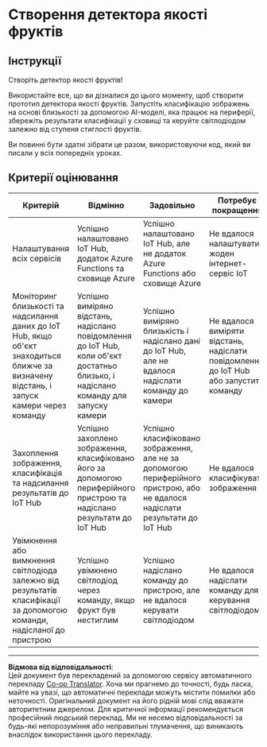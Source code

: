 <!--
CO_OP_TRANSLATOR_METADATA:
{
  "original_hash": "1a85e50c33c38dcd2cde2a97d132f248",
  "translation_date": "2025-08-28T15:56:09+00:00",
  "source_file": "4-manufacturing/lessons/4-trigger-fruit-detector/assignment.md",
  "language_code": "uk"
}
-->
# Створення детектора якості фруктів

## Інструкції

Створіть детектор якості фруктів!

Використайте все, що ви дізналися до цього моменту, щоб створити прототип детектора якості фруктів. Запустіть класифікацію зображень на основі близькості за допомогою AI-моделі, яка працює на периферії, збережіть результати класифікації у сховищі та керуйте світлодіодом залежно від ступеня стиглості фруктів.

Ви повинні бути здатні зібрати це разом, використовуючи код, який ви писали у всіх попередніх уроках.

## Критерії оцінювання

| Критерій | Відмінно | Задовільно | Потребує покращення |
| -------- | --------- | ---------- | ------------------- |
| Налаштування всіх сервісів | Успішно налаштовано IoT Hub, додаток Azure Functions та сховище Azure | Успішно налаштовано IoT Hub, але не додаток Azure Functions або сховище Azure | Не вдалося налаштувати жоден інтернет-сервіс IoT |
| Моніторинг близькості та надсилання даних до IoT Hub, якщо об'єкт знаходиться ближче за визначену відстань, і запуск камери через команду | Успішно виміряно відстань, надіслано повідомлення до IoT Hub, коли об'єкт достатньо близько, і надіслано команду для запуску камери | Успішно виміряно близькість і надіслано дані до IoT Hub, але не вдалося надіслати команду до камери | Не вдалося виміряти відстань, надіслати повідомлення до IoT Hub або запустити команду |
| Захоплення зображення, класифікація та надсилання результатів до IoT Hub | Успішно захоплено зображення, класифіковано його за допомогою периферійного пристрою та надіслано результати до IoT Hub | Успішно класифіковано зображення, але не за допомогою периферійного пристрою, або не вдалося надіслати результати до IoT Hub | Не вдалося класифікувати зображення |
| Увімкнення або вимкнення світлодіода залежно від результатів класифікації за допомогою команди, надісланої до пристрою | Успішно увімкнено світлодіод через команду, якщо фрукт був нестиглим | Успішно надіслано команду до пристрою, але не вдалося керувати світлодіодом | Не вдалося надіслати команду для керування світлодіодом |

---

**Відмова від відповідальності**:  
Цей документ був перекладений за допомогою сервісу автоматичного перекладу [Co-op Translator](https://github.com/Azure/co-op-translator). Хоча ми прагнемо до точності, будь ласка, майте на увазі, що автоматичні переклади можуть містити помилки або неточності. Оригінальний документ на його рідній мові слід вважати авторитетним джерелом. Для критичної інформації рекомендується професійний людський переклад. Ми не несемо відповідальності за будь-які непорозуміння або неправильні тлумачення, що виникають внаслідок використання цього перекладу.